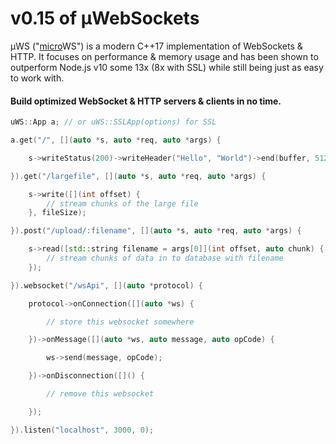 # v0.15 of µWebSockets

µWS ("[micro](https://en.wikipedia.org/wiki/Micro-)WS") is a modern C++17 implementation of WebSockets & HTTP. It focuses on performance & memory usage and has been shown to outperform Node.js v10 some 13x (8x with SSL) while still being just as easy to work with.

#### Build optimized WebSocket & HTTP servers & clients in no time.
```c++
uWS::App a; // or uWS::SSLApp(options) for SSL

a.get("/", [](auto *s, auto *req, auto *args) {

    s->writeStatus(200)->writeHeader("Hello", "World")->end(buffer, 512);

}).get("/largefile", [](auto *s, auto *req, auto *args) {

    s->write([](int offset) {
        // stream chunks of the large file
    }, fileSize);

}).post("/upload/:filename", [](auto *s, auto *req, auto *args) {

    s->read([std::string filename = args[0]](int offset, auto chunk) {
        // stream chunks of data in to database with filename
    });

}).websocket("/wsApi", [](auto *protocol) {

    protocol->onConnection([](auto *ws) {

        // store this websocket somewhere

    })->onMessage([](auto *ws, auto message, auto opCode) {

        ws->send(message, opCode);

    })->onDisconnection([]() {

        // remove this websocket

    });

}).listen("localhost", 3000, 0);
```
